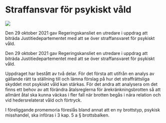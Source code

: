 # Straffansvar för psykiskt våld

![](/contentassets/c0aef5057df6437c9e57e5daa1805bde/omslag-fram_ds-2022-18.jpg?width=150&quality=85)

Den 29 oktober 2021 gav Regeringskansliet en utredare i uppdrag att biträda Justitiedepartementet med att se över straffansvaret för psykiskt våld.

Den 29 oktober 2021 gav Regeringskansliet en utredare i uppdrag att biträda Justitiedepartementet med att se över straffansvaret för psykiskt våld.

Uppdraget har bestått av två delar. För det första att utifrån en analys av gällande rätt ta ställning till och lämna förslag på hur det straffrättsliga skyddet mot psykiskt våld kan stärkas. För det andra att analysera om det finns ett behov av att förändra åtalsreglerna för ärekränkningsbrotten så att allmänt åtal ska kunna väckas i fler fall när brotten begås i nära relation och vid hedersrelaterat våld och förtryck.

I föreliggande promemoria föreslås bland annat att en ny brottstyp, psykisk misshandel, ska införas i 3 kap. 5 a § brottsbalken.

